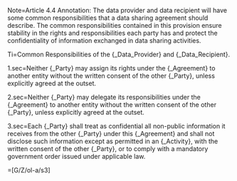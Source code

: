 
Note=Article 4.4 Annotation: The data provider and data recipient will have some common responsibilities that a data sharing agreement should describe. The common responsibilities contained in this provision ensure stability in the rights and responsibilities each party has and protect the confidentiality of information exchanged in data sharing activities.

Ti=Common Responsibilities of the {_Data_Provider} and {_Data_Recipient}.

1.sec=Neither {_Party} may assign its rights under the {_Agreement} to another entity without the written consent of the other {_Party}, unless explicitly agreed at the outset.

2.sec=Neither {_Party} may delegate its responsibilities under the {_Agreement} to another entity without the written consent of the other {_Party}, unless explicitly agreed at the outset.

3.sec=Each {_Party} shall treat as confidential all non-public information it receives from the other {_Party} under this {_Agreement} and shall not disclose such information except as permitted in an {_Activity}, with the written consent of the other {_Party}, or to comply with a mandatory government order issued under applicable law. 

=[G/Z/ol-a/s3]
